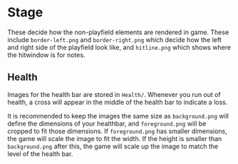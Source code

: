 # Stage
These decide how the non-playfield elements are rendered in game. These include `border-left.png` and `border-right.png` which decide how the left and right side of the playfield look like, and `hitline.png` which shows where the hitwindow is for notes.

## Health
Images for the health bar are stored in `Health/`. Whenever you run out of health, a cross will appear in the middle of the health bar to indicate a loss.

It is recommended to keep the images the same size as `background.png` will define the dimensions of your healthbar, and `foreground.png` will be cropped to fit those dimensions. If `foreground.png` has smaller dimensions, the game will scale the image to fit the width. If the height is smaller than `background.png` after this, the game will scale up the image to match the level of the health bar.